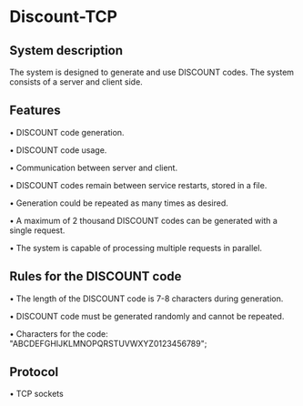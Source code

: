 # Discount-TCP

## System description
The system is designed to generate and use DISCOUNT codes. The system consists of a server and client side.

## Features
• DISCOUNT code generation.

• DISCOUNT code usage.

• Communication between server and client.

• DISCOUNT codes remain between service restarts, stored in a file.

• Generation could be repeated as many times as desired.

• A maximum of 2 thousand DISCOUNT codes can be generated with a single request.

• The system is capable of processing multiple requests in parallel.

## Rules for the DISCOUNT code
• The length of the DISCOUNT code is 7-8 characters during generation.

• DISCOUNT code must be generated randomly and cannot be repeated.

• Characters for the code: "ABCDEFGHIJKLMNOPQRSTUVWXYZ0123456789";

## Protocol
• TCP sockets
